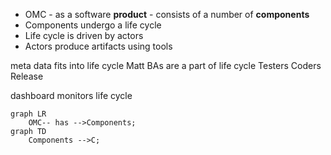 - OMC -  as a software **product** - consists of a number of **components**
 - Components undergo a life cycle
 - Life cycle is driven by actors
- Actors produce artifacts using tools


meta data fits into life cycle
Matt
BAs are a part of life cycle 
Testers
Coders
Release

dashboard monitors life cycle
```mermaid
graph LR
    OMC-- has -->Components;
graph TD    
	Components -->C;
```


<!--stackedit_data:
eyJoaXN0b3J5IjpbMTMyNjg5MDcxLC0xODg1MDM0NjkyLDE0NT
Q3MDg3MzEsLTY3OTE0NjI3MCwxODMwMzkwNDU1LC00NjYzNTE4
NDldfQ==
-->